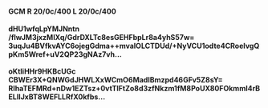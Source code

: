 #### GCM R 20/0c/400 L 20/0c/400
**dHU1wfqLpYMJNntn**<br/>**/flwJM3jxzMlXq/GdrDXLTc8esGEHFbpLr8a4yhS57w=**<br/>**3uqJu4BVfkvAYC6ojegGdma++mvalOLCTDUd/+NyVCU1odte4CRoelvgQpKm5Wref+uV2QP23gNAz7vh...**<br/><br/>
**oKtliHHr9HKBcUGc**<br/>**CBWEr3X+QNWGdJHWLXxWCmO6MadlBmzpd46GFv5Z8sY=**<br/>**RIhaTEFMRd+nDw1EZTsz+0vtTlFtZo8d3zfNkzm1fM8PoUX80FOkmml4rBELlIJxBT8WEFLLRfX0kfbs...**